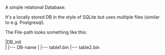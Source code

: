 A simple relational Database. 

It's a locally stored DB in the style of SQLite but uses multiple files (similar to e.g. Postgresql). 


The File-path looks something like this: 

|DB_init<br />
|
|--- DB-name
     |
     |--- table1.bin 
     |--- table2.bin 

